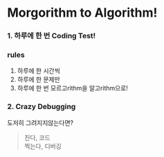 # Morgorithm to Algorithm!

### 1. 하루에 한 번 Coding Test!
### rules
1. 하루에 한 시간씩
2. 하루에 한 문제만
3. 하루에 한 번 모르고rithm을 알고rithm으로!

### 2. Crazy Debugging
도저히 그려지지않는다면? 
> 친다, 코드<br>
> 찍는다, 디버깅

